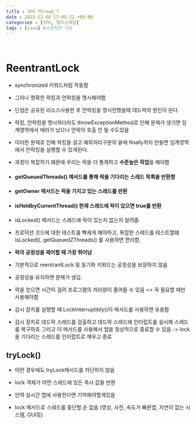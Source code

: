 ```yaml
---
title : 자바 Thread_7
date : 2023-12-08 17:09:22 +09:00
categories : [자바, 멀티스레딩]
tags : [java] #소문자만 가능
---
```


<br>

# ReentrantLock
- synchronized 키워드처럼 작동함
- 그러나 명확한 락킹과 언락킹을 명시해야함
- 단점은 공유된 리소스사용한 후 언락킹을 명시안했을때 데드락의 원인이 된다.
- 락킹, 언락킹을 명시하더라도 throwExceptionMethod로 인해 문제가 생기면 임계영역에서 에러가 났으니 언락이 호출 안 될 수도있음
- 이러한 문제로 인해 락킹을 걸고 예외처리구문의 끝에 finally까지 만들면 임계영역에서 언락킹을 실행할 수 있게된다. 
  
- 과정이 복잡하기 떄문에 우리는 락을 더 통제하고 **수준높은 작업**을 해야함
- #### getQueuedThreads() 메서드를 통해 락을 기다리는 스레드 목록을 반환함
- #### getOwner 메서드는 락을 가지고 있는 스레드를 반환
- #### isHeldbyCurrentThread() 현재 스레드에 락이 있으면 true를 반환
- isLocked() 메서드는 스레드에 락이 있는지 없는지 알려줌
- 프로덕션 코드에 대한 테스트를 빡세게 해야하고, 복잡한 스레드를 테스트할떄 isLocked(), getQueuedZThreads() 를 사용하면 편리함.
  
- **락의 공정성을 제어할 때 가장 뛰어남**
- 기본적으로 reentrantLock 및 동기화 키워드는 공정성을 보장하지 않음
- 공정성을 유지하면 문제가 생김.
- 락을 얻으면 시간이 걸려 프로그램의 처리량이 줄어들 수 있음 => 꼭 필요할 때만 사용해야함
- 감시 장치를 실행할 때 LockInterruptibly()이 메서드를 사용하면 유용함
- 감시 장치로 데드락 스레드를 검출하고
데드락 스레드에 인터럽트를 실시해 스레드를 복구하죠
그리고 이 메서드를 사용해서 앱을 정상적으로 종료할 수 있음 -> lock을 기다리는 스레드를 인터럽트로 꺠우고 종료

## tryLock()
- 어떤 경우에도 tryLock메서드를 차단하지 않음
- lock 객체가 어떤 스레드에 있든 즉시 값을 반환
  
- 만약 실시간 앱에 사용한다면 기억해야할게있음
- lock 메서드로 스레드를 중단할 순 없음 (영상, 사진, 속도가 빠른앱, 지연이 없는 시스템, GUI등)

